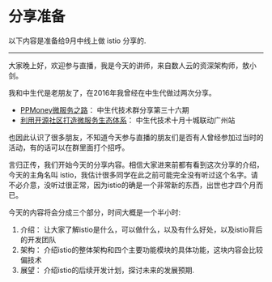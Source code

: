 # 分享准备

以下内容是准备给9月中线上做 istio 分享的.

* * *

大家晚上好，欢迎参与直播，我是今天的讲师，来自数人云的资深架构师，敖小剑。

我和中生代是老朋友了，在2016年我曾经在中生代做过两次分享。

- [PPMoney微服务之路](https://mp.weixin.qq.com/s?__biz=MzI3MzEzMDI1OQ==&mid=2651815133&idx=1&sn=01942266462d7b50dd0ea92c94d52560&chksm=f0dc2aa1c7aba3b7d252b6faa5d2ecea3ead4523cfcbedd48fe8c2616bd9bce9bfe71b65136c&mpshare=1&scene=1&srcid=10143mJsiEG4OIU1sqq7VHZo&pass_ticket=Gr9AneZQDm6JATVKmC4oic5repkOWhnqW%2F00LhLI2FH%2Buur%2FfIkMEFVB7h9KdkUs#rd)： 中生代技术群分享第三十六期
- [利用开源社区打造微服务生态体系](https://mp.weixin.qq.com/s?__biz=MzI3MzEzMDI1OQ==&mid=2651815289&idx=1&sn=4a38da4294115e5c8f13ca1bdb9cceab&chksm=f0dc2b05c7aba213baa68bd159b7040b5e6a5c52230f8875a724b420dfe21072d74f6671f4e0&mpshare=1&scene=1&srcid=1030kXSxh15O3Oam0va2OFDK&pass_ticket=Gr9AneZQDm6JATVKmC4oic5repkOWhnqW%2F00LhLI2FH%2Buur%2FfIkMEFVB7h9KdkUs#rd)： 中生代技术十月十城联动广州站

也因此认识了很多朋友，不知道今天参与直播的朋友们是否有人曾经参加过当时的活动，有的话可以在群里面打个招呼。

言归正传，我们开始今天的分享内容。相信大家进来前都有看到这次分享的介绍，今天的主角名叫 istio，我估计很多同学在此之前可能完全没有听过这个名字。请不必介意，没听过很正常，因为istio的确是一个非常新的东西，出世也才四个月而已。

今天的内容将会分成三个部分，时间大概是一个半小时:

1. 介绍： 让大家了解istio是什么，可以做什么，以及有什么好处，以及istio背后的开发团队
2. 架构： 介绍istio的整体架构和四个主要功能模块的具体功能，这块内容会比较偏技术
3. 展望： 介绍istio的后续开发计划，探讨未来的发展预期.




